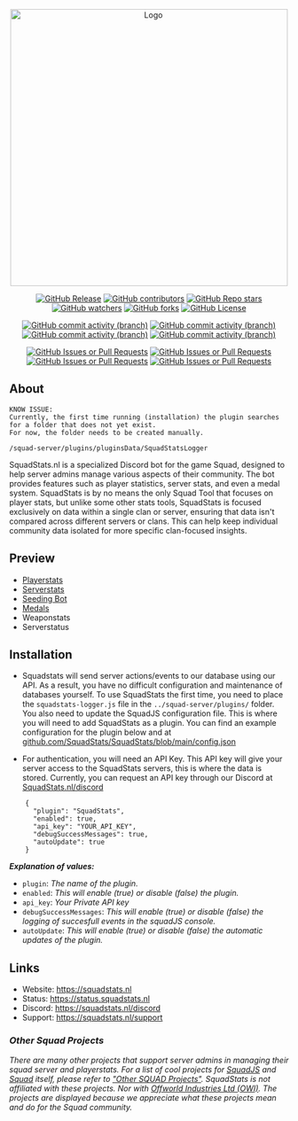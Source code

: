 <div align="center">
<img src="https://squadstats.nl/media/image/squadstatsnl.png" alt="Logo" width="500"/>
    
[![GitHub Release](https://img.shields.io/github/v/release/SquadStats/SquadStats?style=for-the-badge&label=Version&color=green)](https://github.com/SquadStats/SquadStats/releases) 
[![GitHub contributors](https://img.shields.io/github/contributors-anon/SquadStats/SquadStats?style=for-the-badge&color=blue)](https://github.com/SquadStats/SquadStats/contributors) 
[![GitHub Repo stars](https://img.shields.io/github/stars/SquadStats/SquadStats?style=for-the-badge&label=Stars&color=purple)](https://github.com/SquadStats/SquadStats/stargazers) 
[![GitHub watchers](https://img.shields.io/github/watchers/SquadStats/SquadStats?style=for-the-badge&color=brown)](https://github.com/SquadStats/SquadStats/) 
[![GitHub forks](https://img.shields.io/github/forks/SquadStats/SquadStats?style=for-the-badge&label=Forks&color=olive)](https://github.com/SquadStats/SquadStats/forks) 
[![GitHub License](https://img.shields.io/github/license/SquadStats/SquadStats?style=for-the-badge&label=License&color=orange)](https://github.com/SquadStats/SquadStats/blob/main/LICENSE) 

[![GitHub commit activity (branch)](https://img.shields.io/github/commit-activity/w/SquadStats/SquadStats/main?style=flat-square&label=Commits%20Weekly)](https://github.com/SquadStats/SquadStats/commits/main/) 
[![GitHub commit activity (branch)](https://img.shields.io/github/commit-activity/m/SquadStats/SquadStats/main?style=flat-square&label=Commits%20Monthly)](https://github.com/SquadStats/SquadStats/commits/main/) 
[![GitHub commit activity (branch)](https://img.shields.io/github/commit-activity/y/SquadStats/SquadStats/main?style=flat-square&label=Commits%20Yearly)](https://github.com/SquadStats/SquadStats/commits/main/)
[![GitHub commit activity (branch)](https://img.shields.io/github/commit-activity/y/SquadStats/SquadStats/main?style=flat-square&label=Commits%20Total)](https://github.com/SquadStats/SquadStats/commits/main/)

[![GitHub Issues or Pull Requests](https://img.shields.io/github/issues/SquadStats/SquadStats?label=Issues&color=red)](https://github.com/SquadStats/SquadStats/issues) 
[![GitHub Issues or Pull Requests](https://img.shields.io/github/issues-closed/SquadStats/SquadStats?label=Issues&color=green)](https://github.com/SquadStats/SquadStats/issues) 
[![GitHub Issues or Pull Requests](https://img.shields.io/github/issues-pr/SquadStats/SquadStats?label=Pull%20Requests&color=orange)](https://github.com/SquadStats/SquadStats/pulls) 
[![GitHub Issues or Pull Requests](https://img.shields.io/github/issues-pr-closed/SquadStats/SquadStats?label=Pull%20Requests&color=green)](https://github.com/SquadStats/SquadStats/pulls) 

##

<div align="left">

## About

```
KNOW ISSUE:
Currently, the first time running (installation) the plugin searches for a folder that does not yet exist.
For now, the folder needs to be created manually.

/squad-server/plugins/pluginsData/SquadStatsLogger
```


SquadStats.nl is a specialized Discord bot for the game Squad, designed to help server admins manage various aspects of their community. The bot provides features such as player statistics, server stats, and even a medal system. 
SquadStats is by no means the only Squad Tool that focuses on player stats, but unlike some other stats tools, SquadStats is focused exclusively on data within a single clan or server, ensuring that data isn't compared across different servers or clans. 
This can help keep individual community data isolated for more specific clan-focused insights.

## Preview
- [Playerstats](https://squadstats.nl/showcase/playerstats/)
- [Serverstats](https://squadstats.nl/showcase/serverstats/)
- [Seeding Bot](https://squadstats.nl/showcase/seeding-bot/)
- [Medals](https://squadstats.nl/showcase/medals/)
- Weaponstats
- Serverstatus

## Installation
- Squadstats will send server actions/events to our database using our API. As a result, you have no difficult configuration and maintenance of databases yourself. To use SquadStats the first time, you need to place the ``squadstats-logger.js`` file in the ``../squad-server/plugins/`` folder. You also need to update the SquadJS configuration file. This is where you will need to add SquadStats as a plugin. You can find an example configuration for the plugin below and at [github.com/SquadStats/SquadStats/blob/main/config.json](https://github.com/SquadStats/SquadStats/blob/main/config.json)

- For authentication, you will need an API Key. This API key will give your server access to the SquadStats servers, this is where the data is stored. Currently, you can request an API key through our Discord at [SquadStats.nl/discord](https://discord.com/channels/1286481858611122217/1286481859143925772)


```   
    {
      "plugin": "SquadStats",
      "enabled": true,
      "api_key": "YOUR_API_KEY",
      "debugSuccessMessages": true,
      "autoUpdate": true
    }
```
_**Explanation of values:**_
- ```plugin```: _The name of the plugin._
- ```enabled```: _This will enable (true) or disable (false) the plugin._
- ```api_key```: _Your Private API key_
- ```debugSuccessMessages```: _This will enable (true) or disable (false) the logging of succesfull events in the squadJS console._
- ```autoUpdate```: _This will enable (true) or disable (false) the automatic updates of the plugin._


## Links
- Website: https://squadstats.nl
- Status: https://status.squadstats.nl
- Discord: https://squadstats.nl/discord
- Support: https://squadstats.nl/support

### _Other Squad Projects_
_There are many other projects that support server admins in managing their squad server and playerstats. For a list of cool projects for [SquadJS](https://github.com/Team-Silver-Sphere/SquadJS) and [Squad](https://www.joinsquad.com/) itself, please refer to ["Other SQUAD Projects"](https://squadstats.nl/other-squad-projects/). SquadStats is not affiliated with these projects. Nor with [Offworld Industries Ltd (OWI)](https://www.offworldindustries.com/). The projects are displayed because we appreciate what these projects mean and do for the Squad community._

